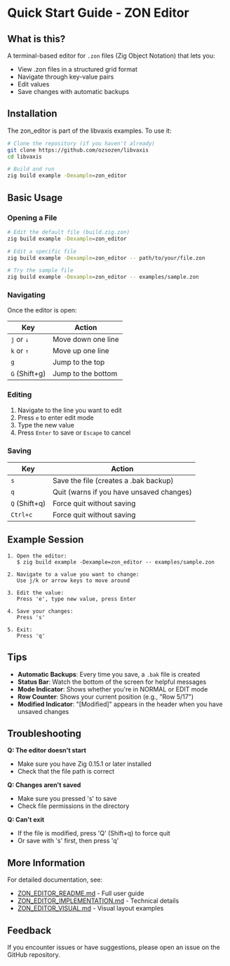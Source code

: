 # Quick Start Guide - ZON Editor

## What is this?

A terminal-based editor for `.zon` files (Zig Object Notation) that lets you:
- View .zon files in a structured grid format
- Navigate through key-value pairs
- Edit values
- Save changes with automatic backups

## Installation

The zon_editor is part of the libvaxis examples. To use it:

```bash
# Clone the repository (if you haven't already)
git clone https://github.com/ozsozen/libvaxis
cd libvaxis

# Build and run
zig build example -Dexample=zon_editor
```

## Basic Usage

### Opening a File

```bash
# Edit the default file (build.zig.zon)
zig build example -Dexample=zon_editor

# Edit a specific file
zig build example -Dexample=zon_editor -- path/to/your/file.zon

# Try the sample file
zig build example -Dexample=zon_editor -- examples/sample.zon
```

### Navigating

Once the editor is open:

| Key | Action |
|-----|--------|
| `j` or `↓` | Move down one line |
| `k` or `↑` | Move up one line |
| `g` | Jump to the top |
| `G` (Shift+g) | Jump to the bottom |

### Editing

1. Navigate to the line you want to edit
2. Press `e` to enter edit mode
3. Type the new value
4. Press `Enter` to save or `Escape` to cancel

### Saving

| Key | Action |
|-----|--------|
| `s` | Save the file (creates a .bak backup) |
| `q` | Quit (warns if you have unsaved changes) |
| `Q` (Shift+q) | Force quit without saving |
| `Ctrl+c` | Force quit without saving |

## Example Session

```
1. Open the editor:
   $ zig build example -Dexample=zon_editor -- examples/sample.zon

2. Navigate to a value you want to change:
   Use j/k or arrow keys to move around

3. Edit the value:
   Press 'e', type new value, press Enter

4. Save your changes:
   Press 's'

5. Exit:
   Press 'q'
```

## Tips

- **Automatic Backups**: Every time you save, a `.bak` file is created
- **Status Bar**: Watch the bottom of the screen for helpful messages
- **Mode Indicator**: Shows whether you're in NORMAL or EDIT mode
- **Row Counter**: Shows your current position (e.g., "Row 5/17")
- **Modified Indicator**: "[Modified]" appears in the header when you have unsaved changes

## Troubleshooting

**Q: The editor doesn't start**
- Make sure you have Zig 0.15.1 or later installed
- Check that the file path is correct

**Q: Changes aren't saved**
- Make sure you pressed 's' to save
- Check file permissions in the directory

**Q: Can't exit**
- If the file is modified, press 'Q' (Shift+q) to force quit
- Or save with 's' first, then press 'q'

## More Information

For detailed documentation, see:
- [ZON_EDITOR_README.md](./ZON_EDITOR_README.md) - Full user guide
- [ZON_EDITOR_IMPLEMENTATION.md](./ZON_EDITOR_IMPLEMENTATION.md) - Technical details
- [ZON_EDITOR_VISUAL.md](./ZON_EDITOR_VISUAL.md) - Visual layout examples

## Feedback

If you encounter issues or have suggestions, please open an issue on the GitHub repository.
